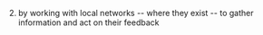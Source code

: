 2. by working with local networks -- where they exist -- to gather information and act on their feedback

